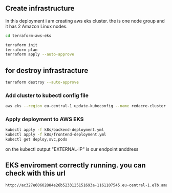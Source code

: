 ## Create infrastructure
In this deployment i am creating aws eks cluster. the is one node group and it has 2 Amazon Linux nodes.

```sh
cd terraform-aws-eks

terraform init
terraform plan
terraform apply --auto-approve
```

## for destroy infrastracture
```sh
terraform destroy --auto-approve
```

### Add cluster to kubectl config file
```sh
aws eks --region eu-central-1 update-kubeconfig --name redacre-cluster
```

### Apply deployment to AWS EKS
```sh
kubectl apply -f k8s/backend-deployment.yml
kubectl apply -f k8s/frontend-deployment.yml
kubectl get deploy,svc,pods
```
on the kubectl output "EXTERNAL-IP" is our endpoint anddress

## EKS enviroment correctly running. you can check with this url
```sh
http://ac327e60602884e26b5233125151693a-1161107545.eu-central-1.elb.amazonaws.com/
```
